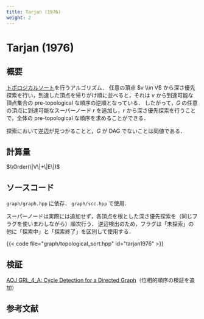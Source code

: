 ```yaml
---
title: Tarjan (1976)
weight: 2
---
```


# Tarjan (1976)
## 概要
[トポロジカルソート](..)を行うアルゴリズム．
任意の頂点 $v \\in V$ から深さ優先探索を行い，到達した頂点を帰りがけ順に並べると，それは $v$ から到達可能な頂点集合の pre-topological な順序の逆順となっている．
したがって，$G$ の任意の頂点に到達可能なスーパーノード $r$ を追加し，$r$ から深さ優先探索を行うことで，全体の pre-topological な順序を求めることができる．

探索において逆辺が見つかることと，$G$ が DAG でないことは同値である．

## 計算量
$\\Order(\|V\|+\|E\|)$

## ソースコード
`graph/graph.hpp` に依存．
`graph/scc.hpp` で使用．

スーパーノードは実際には追加せず，各頂点を根とした深さ優先探索を（同じフラグを使いまわしながら）順次行う．
逆辺検出のため，フラグは「未探索」の他に「探索中」と「探索終了」を区別して使用する．

{{< code file="graph/topological_sort.hpp" id="tarjan1976" >}}

## 検証
[AOJ GRL_4_A: Cycle Detection for a Directed Graph](http://judge.u-aizu.ac.jp/onlinejudge/description.jsp?id=GRL_4_A)（位相的順序の検証を追加）

## 参考文献
